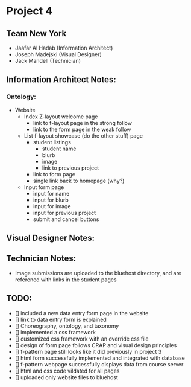 # Project 4
## Team New York
- Jaafar Al Hadab (Information Architect)
- Joseph Madejski (Visual Designer)
- Jack Mandell (Technician)


## Information Architect Notes:
### Ontology:
- Website
	- Index Z-layout welcome page
		- link to f-layout page in the strong follow
		- link to the form page in the weak follow
	- List f-layout showcase (do the other stuff) page
		- student listings
			- student name
			- blurb
			- image
			- link to previous project
		- link to form page
		- single link back to homepage (why?)
	- Input form page
		- input for name
		- input for blurb
		- input for image
		- input for previous project
		- submit and cancel buttons
    
## Visual Designer Notes:

## Technician Notes:
- Image submissions are uploaded to the bluehost directory, and are referened with links in the student pages

## TODO:
- [] included a new data entry form page in the website
- [] link to data entry form is explained
- [] Choreography, ontology, and taxonomy
- [] implemented a css framework
- [] customized css framework with an override css file
- [] design of form page follows CRAP and visual design principles
- [] f-pattern page still looks like it did previously in project 3
- [] html form successfully implemented and integrated with database
- [] f-pattern webpage successfully displays data from course server
- [] html and css code vildated for all pages
- [] uploaded only website files to bluehost
